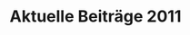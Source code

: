 ---
title: Aktuelle Beiträge 2011
menu:
  main:
    parent: Aktuelles
    weight: 2011
    name: "2011"
---